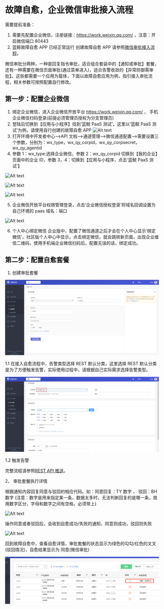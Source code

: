 # 故障自愈，企业微信审批接入流程

需要提前准备：

1. 需要先配置企业微信，注册链接：https://work.weixin.qq.com/ ，注意：开启微信端口 80443
2. 蓝鲸故障自愈 APP 已经正常运行 创建故障自愈 APP 请参照[微信审批接入流程](https://docs.bk.tencent.com/product_white_paper/fta/Advanced_Features/WeChat_approval_access_process.html)。

微信审批分两种，一种是回复指令审批，适合组合套装中的【通知或审批】套餐，还有一种需要在微信页面审批(通过菜单进入)，适合告警收敛的【异常防御需审批】。这些都需要一个应用为载体，下面以故障自愈应用为例，指引接入审批流程，相关参数可按照配置自行修改。

## 第一步：配置企业微信
1. 绑定企业微信，进入企业微信开放平台 https://work.weixin.qq.com/ ，
   手机企业微信扫码登录(前提必须管理员授权为分支管理员)
2. 登陆后切换到【应用与小程序】找到‘蓝鲸 PaaS 测试’，这里以‘蓝鲸 PaaS 测试’为例，请使用自行创建的故障自愈 APP
![Alt text](../assets/20181211001.png)
3. 打开环境中开发者中心-->API 文档-->通道管理-->微信通道配置-->需要设置三个参数，分别为：wx_type，wx_qy_corpid，wx_qy_corpsecret，wx_qy_agentid
4. 参数 1：wx_type:选择企业微信，参数 2：wx_qy_corpid 切换到【我的企业】页面中的企业 ID，参数 3，4：切换到【应用与小程序，点击‘蓝鲸 PaaS 测试’】

![Alt text](../assets/20181211002.png)

![Alt text](../assets/20181211003.png)

![Alt text](../assets/20181211004.png)

5. 企业微信开放平台权限管理登录，点击‘企业微信授权登录’将域名回调设置为自己环境的 paas 域名：端口

![Alt text](../assets/20181211005.png)

6. 个人中心绑定微信
企业版中，配置了微信通道之后才会在个人中心显示‘绑定微信’，社区版个人中心中显示，点击绑定微信，就会跳转新页面，出现企业维信二维码，使用手机端企业微信扫码后，配置无误的话，绑定成功。

## 第二步：配置自愈套餐

1.	创建审批套餐

![Alt text](../assets/20181211121143.png)

1.1	在接入自愈流程中，告警类型选择 REST 默认分类，这里选择 REST 默认分类是为了方便触发告警，实际使用过程中，请根据自己实际需求选择告警类型。

![Alt text](../assets/20181211123915.png)

1.2	触发告警

完整流程请参照[REST API 推送](https://docs.bk.tencent.com/product_white_paper/fta/functions/Integrated_RestAPI_Push.html)。

2， 审批套餐执行详情

根据通知内容回复同意与驳回的相应代码。如：同意回复：TY 数字 ， 驳回：BH 数字 (注意：数字是用来指定某一条，数据太多时，无法判断回复的是哪一条，故用数字区分，字母和数字之间有空格，必须带上)

![Alt text](../assets/20181211006.png)

操作同意或者驳回后，会收到自愈成功/失败的通知，同意则成功，驳回则失败

![Alt text](../assets/20181211007.png)

回到故障自愈中，查看自愈详情，审批套餐的状态显示为绿色的勾勾/红色的叉叉(驳回情况)，自愈结果显示为 同意(微信审批)

![Alt text](../assets/201812112115.png)


